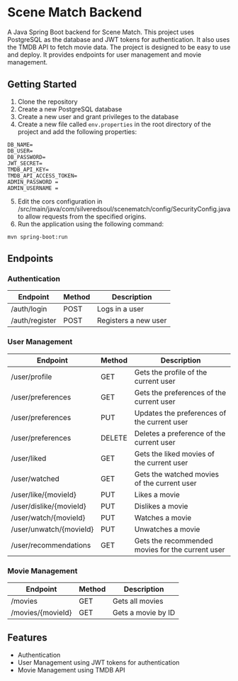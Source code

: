 # Scene Match Backend

A Java Spring Boot backend for Scene Match. This project uses PostgreSQL as the database and JWT tokens for authentication. It also uses the TMDB API to fetch movie data. The project is designed to be easy to use and deploy. It provides endpoints for user management and movie management.

## Getting Started

1. Clone the repository
2. Create a new PostgreSQL database
3. Create a new user and grant privileges to the database
4. Create a new file called `env.properties` in the root directory of the project and add the following properties:

```
DB_NAME=
DB_USER=
DB_PASSWORD=
JWT_SECRET=
TMDB_API_KEY=
TMDB_API_ACCESS_TOKEN=
ADMIN_PASSWORD = 
ADMIN_USERNAME = 
```

5. Edit the cors configuration in /src/main/java/com/silveredsoul/scenematch/config/SecurityConfig.java to allow requests from the specified origins.
6. Run the application using the following command:

```
mvn spring-boot:run
```

## Endpoints

### Authentication

| Endpoint | Method | Description |
| --- | --- | --- |
| /auth/login | POST | Logs in a user |
| /auth/register | POST | Registers a new user |

### User Management

| Endpoint | Method | Description |
| --- | --- | --- |
| /user/profile | GET | Gets the profile of the current user |
| /user/preferences | GET | Gets the preferences of the current user |
| /user/preferences | PUT | Updates the preferences of the current user |
| /user/preferences | DELETE | Deletes a preference of the current user |
| /user/liked | GET | Gets the liked movies of the current user |
| /user/watched | GET | Gets the watched movies of the current user |
| /user/like/{movieId} | PUT | Likes a movie |
| /user/dislike/{movieId} | PUT | Dislikes a movie |
| /user/watch/{movieId} | PUT | Watches a movie |
| /user/unwatch/{movieId} | PUT | Unwatches a movie |
| /user/recommendations | GET | Gets the recommended movies for the current user |

### Movie Management

| Endpoint | Method | Description |
| --- | --- | --- |
| /movies | GET | Gets all movies |
| /movies/{movieId} | GET | Gets a movie by ID |

## Features

- Authentication
- User Management using JWT tokens for authentication
- Movie Management using TMDB API
